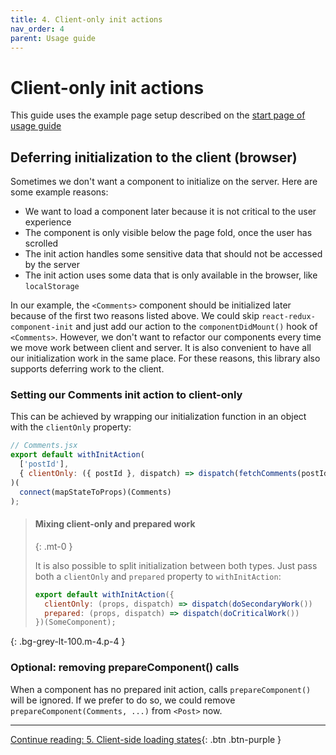 ```yaml
---
title: 4. Client-only init actions
nav_order: 4
parent: Usage guide
---
```


# Client-only init actions
This guide uses the example page setup described on the [start page of usage guide](./usage)

## Deferring initialization to the client (browser)

Sometimes we don't want a component to initialize on the server. Here are some example reasons:

 - We want to load a component later because it is not critical to the user experience
 - The component is only visible below the page fold, once the user has scrolled
 - The init action handles some sensitive data that should not be accessed by the server
 - The init action uses some data that is only available in the browser, like `localStorage`

In our example, the `<Comments>` component should be initialized later because of the first two
reasons listed above. We could skip `react-redux-component-init` and just add our action to the
`componentDidMount()` hook of `<Comments>`. However, we don't want to refactor our components every
time we move work between client and server. It is also convenient to have all our initialization
work in the same place. For these reasons, this library also supports deferring work to the client.

### Setting our Comments init action to client-only
This can be achieved by wrapping our initialization function in an object with the `clientOnly`
property:

```javascript
// Comments.jsx
export default withInitAction(
  ['postId'],
  { clientOnly: ({ postId }, dispatch) => dispatch(fetchComments(postId)) }
)(
  connect(mapStateToProps)(Comments)
);
```

> #### Mixing client-only and prepared work
> {: .mt-0 }
>
> It is also possible to split initialization between both types. Just pass both a `clientOnly`
> and `prepared` property to `withInitAction`:
>
> ```javascript
> export default withInitAction({
>   clientOnly: (props, dispatch) => dispatch(doSecondaryWork())
>   prepared: (props, dispatch) => dispatch(doCriticalWork())
> })(SomeComponent);
> ```
{: .bg-grey-lt-100.m-4.p-4 }

### Optional: removing prepareComponent() calls
When a component has no prepared init action, calls `prepareComponent()` will be ignored. If we
prefer to do so, we could remove `prepareComponent(Comments, ...)` from `<Post>` now.

___

[Continue reading: 5. Client-side loading states](./loading-state){: .btn .btn-purple }
